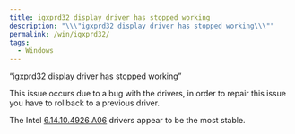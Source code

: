 ```yaml
---
title: igxprd32 display driver has stopped working
description: "\\\"igxprd32 display driver has stopped working\\\""
permalink: /win/igxprd32/
tags:
  - Windows
---
```

&#8220;igxprd32 display driver has stopped working&#8221;

This issue occurs due to a bug with the drivers, in order to repair this issue you have to rollback to a previous driver.

The Intel <a title="Driver_Download" href="http://www.bootwin.com/dell-drivers/dell-inspiron-1420-intel-gm965-express-chipset-family-x.html" target="_blank">6.14.10.4926 A06</a> drivers appear to be the most stable.
